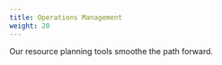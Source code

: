 ```yaml
---
title: Operations Management
weight: 20
---
```

Our resource planning tools smoothe the path forward.

<!--more-->
